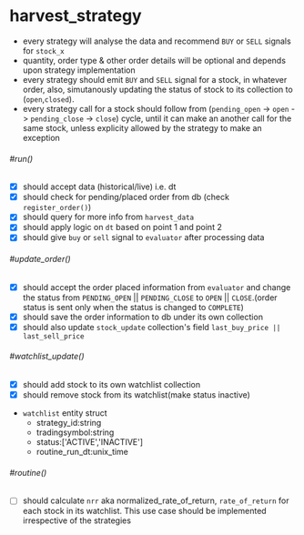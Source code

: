 # harvest_strategy

* every strategy will analyse the data and recommend `BUY` or `SELL` signals for `stock_x`
* quantity, order type & other order details will be optional and depends upon strategy implementation
* every strategy should emit `BUY` and  `SELL` signal  for a stock, in whatever order, also, simutanously updating the status of stock to   its collection to (`open`,`closed`).
* every strategy call for a stock should follow  from (`pending_open` -> `open` -> `pending_close` -> `close`) cycle, until it can make an another call for the same stock, unless explicity allowed by the strategy to make an exception


###### #run()
- [x] should accept data (historical/live) i.e. dt
- [x] should check for pending/placed order from db (check `register_order()`)
- [x] should query for more info from `harvest_data` 
- [x] should apply logic on `dt` based on point 1 and point 2
- [x] should give `buy` or `sell` signal to `evaluator` after processing data

###### #update_order()
- [x] should accept the order placed information from `evaluator` and change the status from `PENDING_OPEN` || `PENDING_CLOSE` to `OPEN` || `CLOSE`.(order status is sent only when the status is changed to `COMPLETE`)
- [x] should save the order information to db under its own collection
- [x] should also update  `stock_update` collection's field `last_buy_price || last_sell_price`
###### #watchlist_update()
- [x] should add stock to its own watchlist collection
- [x] should remove stock from its watchlist(make status inactive)
- `watchlist` entity struct
	* strategy_id:string
	* tradingsymbol:string
	* status:['ACTIVE','INACTIVE']
	* routine_run_dt:unix_time



###### #routine()
- [ ] should calculate `nrr` aka normalized_rate_of_return, `rate_of_return` for each stock in its watchlist. This use case should be implemented irrespective of the strategies


